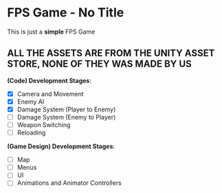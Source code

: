 # FPS Game - No Title

This is just a **simple** FPS Game

## ALL THE ASSETS ARE FROM THE UNITY ASSET STORE, NONE OF THEY WAS MADE BY US

**(Code) Development Stages**:

- [x] Camera and Movement
- [x] Enemy AI
- [x] Damage System (Player to Enemy)
- [ ] Damage System (Enemy to Player)
- [ ] Weapon Switching
- [ ] Reloading

**(Game Design) Development Stages**:

- [ ] Map
- [ ] Menus
- [ ] UI
- [ ] Animations and Animator Controllers
